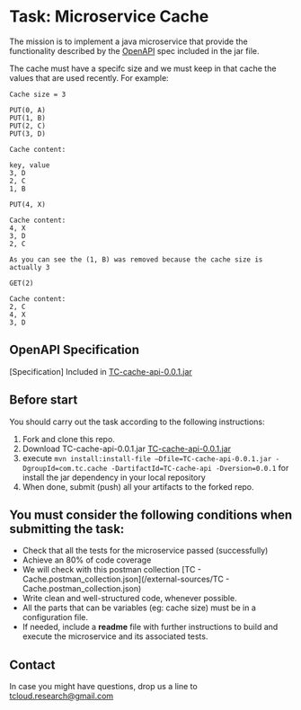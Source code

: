 # Task: Microservice Cache

The mission is to implement a java microservice that provide the functionality described by the [OpenAPI](https://en.wikipedia.org/wiki/Open_API) spec included in the jar file.

The cache must have a specifc size and we must keep in that cache the values that are used recently. For example:

````
Cache size = 3

PUT(0, A)
PUT(1, B)
PUT(2, C)
PUT(3, D)

Cache content:

key, value
3, D
2, C
1, B

PUT(4, X)

Cache content: 
4, X
3, D
2, C

As you can see the (1, B) was removed because the cache size is actually 3

GET(2)

Cache content: 
2, C
4, X
3, D
````

## OpenAPI Specification
[Specification] Included in [TC-cache-api-0.0.1.jar](/external-sources/TC-cache-api-0.0.1.jar)

## Before start

You should carry out the task according to the following instructions:

1. Fork and clone this repo.
2. Download TC-cache-api-0.0.1.jar [TC-cache-api-0.0.1.jar](/external-sources/TC-cache-api-0.0.1.jar)
3. execute ```mvn install:install-file –Dfile=TC-cache-api-0.0.1.jar -DgroupId=com.tc.cache -DartifactId=TC-cache-api -Dversion=0.0.1``` for install the jar dependency in your local repository
4. When done, submit (push) all your artifacts to the forked repo.

## You must consider the following conditions when submitting the task:
- Check that all the tests for the microservice passed (successfully)
- Achieve an 80% of code coverage
- We will check with this postman collection [TC - Cache.postman_collection.json](/external-sources/TC - Cache.postman_collection.json)
- Write clean and well-structured code, whenever possible.
- All the parts that can be variables (eg: cache size) must be in a configuration file.
- If needed, include a **readme** file with further instructions to build and execute the microservice and its associated tests.

## Contact
In case you might have questions, drop us a line to tcloud.research@gmail.com
